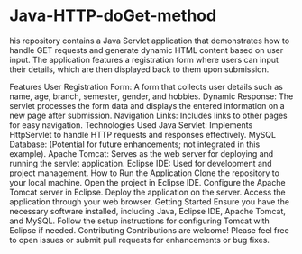 # Java-HTTP-doGet-method
his repository contains a Java Servlet application that demonstrates how to handle GET requests and generate dynamic HTML content based on user input. The application features a registration form where users can input their details, which are then displayed back to them upon submission.

Features
User Registration Form: A form that collects user details such as name, age, branch, semester, gender, and hobbies.
Dynamic Response: The servlet processes the form data and displays the entered information on a new page after submission.
Navigation Links: Includes links to other pages for easy navigation.
Technologies Used
Java Servlet: Implements HttpServlet to handle HTTP requests and responses effectively.
MySQL Database: (Potential for future enhancements; not integrated in this example).
Apache Tomcat: Serves as the web server for deploying and running the servlet application.
Eclipse IDE: Used for development and project management.
How to Run the Application
Clone the repository to your local machine.
Open the project in Eclipse IDE.
Configure the Apache Tomcat server in Eclipse.
Deploy the application on the server.
Access the application through your web browser.
Getting Started
Ensure you have the necessary software installed, including Java, Eclipse IDE, Apache Tomcat, and MySQL.
Follow the setup instructions for configuring Tomcat with Eclipse if needed.
Contributing
Contributions are welcome! Please feel free to open issues or submit pull requests for enhancements or bug fixes.
